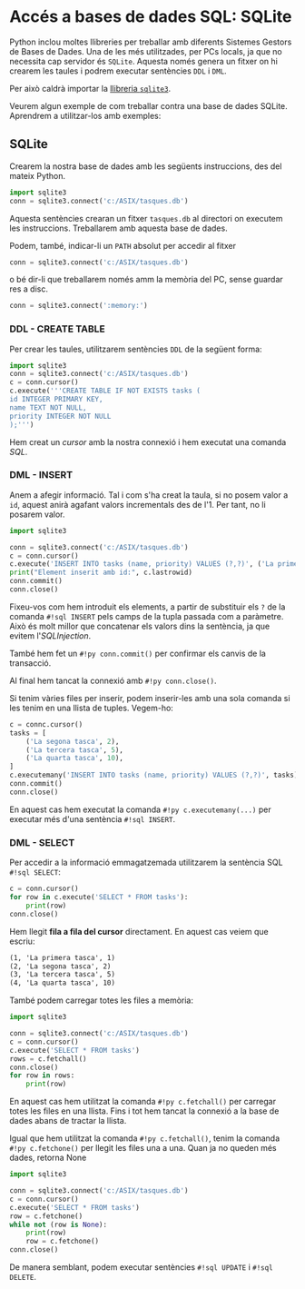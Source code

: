 # Accés a bases de dades SQL: SQLite

Python inclou moltes llibreries per treballar amb diferents Sistemes Gestors de Bases de Dades. Una de les més utilitzades, per PCs locals, ja que no necessita cap servidor és `SQLite`. Aquesta només genera un fitxer on hi crearem les taules i podrem executar sentències `DDL` i `DML`.

Per això caldrà importar la [llibreria `sqlite3`][sqlite3].

Veurem algun exemple de com treballar contra una base de dades SQLite. Aprendrem a utilitzar-los amb exemples:

## SQLite

Crearem la nostra base de dades amb les següents instruccions, des del mateix Python.

```py
import sqlite3 
conn = sqlite3.connect('c:/ASIX/tasques.db')
```

Aquesta sentències crearan un fitxer `tasques.db` al directori on executem les instruccions. Treballarem amb aquesta base de dades.

Podem, també, indicar-li un `PATH` absolut per accedir al fitxer 

```py
conn = sqlite3.connect('c:/ASIX/tasques.db')
```

o bé dir-li que treballarem només amm la memòria del PC, sense guardar res a disc.

```py
conn = sqlite3.connect(':memory:') 
```

### DDL - CREATE TABLE

Per crear les taules, utilitzarem sentències `DDL` de la següent forma:

```py
import sqlite3 
conn = sqlite3.connect('c:/ASIX/tasques.db')
c = conn.cursor() 
c.execute('''CREATE TABLE IF NOT EXISTS tasks ( 
id INTEGER PRIMARY KEY, 
name TEXT NOT NULL, 
priority INTEGER NOT NULL 
);''') 
```

Hem creat un *cursor* amb la nostra connexió i hem executat una comanda *SQL*.

### DML - INSERT

Anem a afegir informació. Tal i com s'ha creat la taula, si no posem valor a `id`, aquest anirà agafant valors incrementals des de l'1. Per tant, no li posarem valor.

```py
import sqlite3

conn = sqlite3.connect('c:/ASIX/tasques.db')
c = conn.cursor()
c.execute('INSERT INTO tasks (name, priority) VALUES (?,?)', ('La primera tasca', 1))
print("Element inserit amb id:", c.lastrowid)
conn.commit()
conn.close()
```

Fixeu-vos com hem introduit els elements, a partir de substituir els `?` de la comanda `#!sql INSERT` pels camps de la tupla passada com a paràmetre. Això és molt millor que concatenar els valors dins la sentència, ja que evitem l'*SQLInjection*.

També hem fet un `#!py conn.commit()` per confirmar els canvis de la transacció.

Al final hem tancat la connexió amb `#!py conn.close()`.

Si tenim vàries files per inserir, podem inserir-les amb una sola comanda si les tenim en una llista de tuples. Vegem-ho:

```py
c = connc.cursor()
tasks = [
    ('La segona tasca', 2),
    ('La tercera tasca', 5),
    ('La quarta tasca', 10),
]
c.executemany('INSERT INTO tasks (name, priority) VALUES (?,?)', tasks)
conn.commit()
conn.close()
```

En aquest cas hem executat la comanda `#!py c.executemany(...)` per executar més d'una sentència `#!sql INSERT`.

### DML - SELECT

Per accedir a la informació emmagatzemada utilitzarem la sentència SQL `#!sql SELECT`:

```py
c = conn.cursor()
for row in c.execute('SELECT * FROM tasks'):
    print(row)
conn.close()
```

Hem llegit **fila a fila del cursor** directament. En aquest cas veiem que escriu:

```txt
(1, 'La primera tasca', 1)
(2, 'La segona tasca', 2)
(3, 'La tercera tasca', 5)
(4, 'La quarta tasca', 10)
```

També podem carregar totes les files a memòria:

```py
import sqlite3

conn = sqlite3.connect('c:/ASIX/tasques.db')
c = conn.cursor()
c.execute('SELECT * FROM tasks')
rows = c.fetchall()
conn.close()
for row in rows:
    print(row)
```

En aquest cas hem utilitzat la comanda `#!py c.fetchall()` per carregar totes les files en una llista. Fins i tot hem tancat la connexió a la base de dades abans de tractar la llista.

Igual que hem utilitzat la comanda `#!py c.fetchall()`, tenim la comanda `#!py c.fetchone()` per llegit les files una a una. Quan ja no queden més dades, retorna None

```py
import sqlite3

conn = sqlite3.connect('c:/ASIX/tasques.db')
c = conn.cursor()
c.execute('SELECT * FROM tasks')
row = c.fetchone()
while not (row is None):
    print(row)
    row = c.fetchone()
conn.close()
```

De manera semblant, podem executar sentències `#!sql UPDATE` i `#!sql DELETE`.

[sqlite3]: https://docs.python.org/library/sqlite3.html





